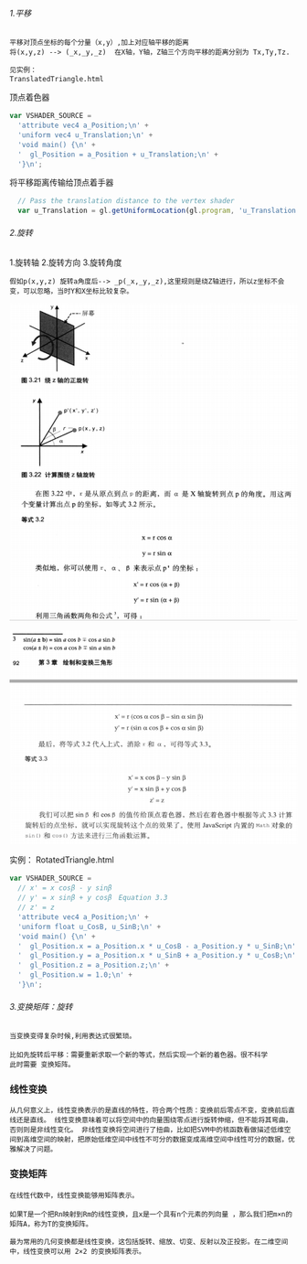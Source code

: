 ###### 1.平移
```
平移对顶点坐标的每个分量（x,y）,加上对应轴平移的距离
将(x,y,z) --> (_x,_y,_z)  在X轴，Y轴，Z轴三个方向平移的距离分别为 Tx,Ty,Tz.
```
```
见实例：
TranslatedTriangle.html
```
顶点着色器
```js
var VSHADER_SOURCE =
  'attribute vec4 a_Position;\n' +
  'uniform vec4 u_Translation;\n' +
  'void main() {\n' +
  '  gl_Position = a_Position + u_Translation;\n' +
  '}\n';
```
将平移距离传输给顶点着手器
```js
  // Pass the translation distance to the vertex shader
  var u_Translation = gl.getUniformLocation(gl.program, 'u_Translation');
```

###### 2.旋转
1.旋转轴
2.旋转方向
3.旋转角度
```
假如p(x,y,z) 旋转a角度后--> _p(_x,_y,_z),这里规则是绕Z轴进行，所以z坐标不会变，可以忽略，当时Y和X坐标比较复杂。
```

![](../assets/img-webGl/旋转1.png)

![](../assets/img-webGl/旋转2.png)

实例：
RotatedTriangle.html
```js
var VSHADER_SOURCE =
  // x' = x cosβ - y sinβ
  // y' = x sinβ + y cosβ　Equation 3.3
  // z' = z
  'attribute vec4 a_Position;\n' +
  'uniform float u_CosB, u_SinB;\n' +
  'void main() {\n' +
  '  gl_Position.x = a_Position.x * u_CosB - a_Position.y * u_SinB;\n' +
  '  gl_Position.y = a_Position.x * u_SinB + a_Position.y * u_CosB;\n' +
  '  gl_Position.z = a_Position.z;\n' +
  '  gl_Position.w = 1.0;\n' +
  '}\n';
```
###### 3.变换矩阵：旋转
```
当变换变得复杂时候,利用表达式很繁琐。

比如先旋转后平移：需要重新求取一个新的等式，然后实现一个新的着色器。很不科学
此时需要 变换矩阵。
```

### 线性变换
```
从几何意义上，线性变换表示的是直线的特性，符合两个性质：变换前后零点不变，变换前后直线还是直线。 线性变换意味着可以将空间中的向量围绕零点进行旋转伸缩，但不能将其弯曲，否则则是非线性变化。 非线性变换将空间进行了扭曲，比如把SVM中的核函数看做描述低维空间到高维空间的映射，把原始低维空间中线性不可分的数据变成高维空间中线性可分的数据，优雅解决了问题。
```

### 变换矩阵
```
在线性代数中，线性变换能够用矩阵表示。

如果T是一个把Rn映射到Rm的线性变换，且x是一个具有n个元素的列向量 ，那么我们把m×n的矩阵A，称为T的变换矩阵。
```

```
最为常用的几何变换都是线性变换，这包括旋转、缩放、切变、反射以及正投影。在二维空间中，线性变换可以用 2×2 的变换矩阵表示。
```